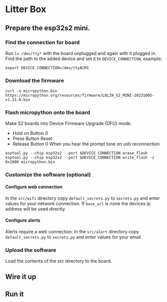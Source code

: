 # Litter Box
 
## Prepare the esp32s2 mini.

### Find the connection for board
Run `ls /dev/tty*` with the board unplugged and again with it plugged in.
Find the path to the added device and set it to `DEVICE_CONNECTION`, example:
```shell
export DEVICE_CONNECTION=/dev/ttyACM1
```

### Download the firmware
```shell
curl -o micropython.bin https://micropython.org/resources/firmware/LOLIN_S2_MINI-20231005-v1.21.0.bin 
````

### Flash micropython onto the board
Make S2 boards into Device Firmware Upgrade (DFU) mode.
* Hold on Button 0 
* Press Button Reset 
* Release Button 0 When you hear the prompt tone on usb reconnection

```shell
esptool.py --chip esp32s2 --port $DEVICE_CONNECTION erase_flash
esptool.py --chip esp32s2 --port $DEVICE_CONNECTION write_flash -z 0x1000 micropython.bin
```

### Customize the software (optional)
#### Configure web connection
In the `src/wifi` directory copy `default_secrets.py` to `secrets.py` and enter values for your network connection.
If `base_url` is none the devices ip address will be used directly.

#### Configure alerts
Alerts require a web connection. In the `src/alert` directory copy `default_secrets.py` to `secrets.py` and enter values for 
your email.

### Upload the software
Load the contents of the src directory to the board.

## Wire it up

[//]: # (Todo add a digram)

## Run it
